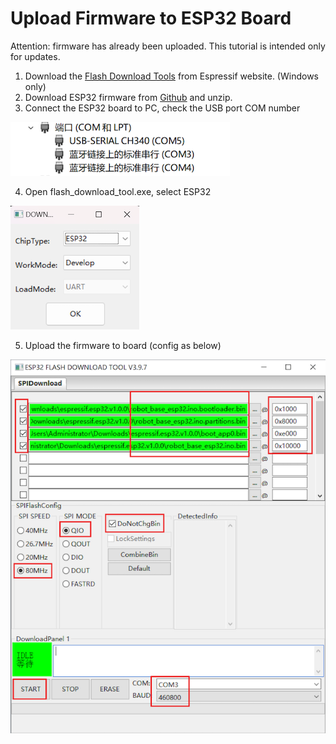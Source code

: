 # Upload Firmware to ESP32 Board

Attention: firmware has already been uploaded. This tutorial is intended only for updates.

1. Download the [Flash Download Tools](https://www.espressif.com/../support/download/other-tools) from Espressif website. (Windows only)
3. Download ESP32 firmware from [Github](https://github.com/ideamark/desk-emoji/releases) and unzip.
4. Connect the ESP32 board to PC, check the USB port COM number

![1731329767374](../image/download_firmware_esp32/1731329767374.png)

4. Open flash_download_tool.exe, select ESP32

![1731329829146](../image/download_firmware_esp32/1731329829146.png)

5. Upload the firmware to board (config as below)

![1731329869471](../image/download_firmware_esp32/1731329869471.png)
